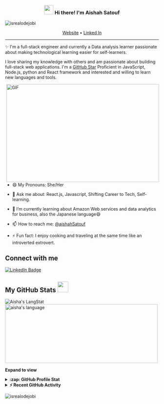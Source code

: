 <!-- Heading -->
<h3 align="center"><img src = "https://raw.githubusercontent.com/MartinHeinz/MartinHeinz/master/wave.gif" width = 30px> Hi there! I'm Aishah Satouf</h3>

<!-- Profile Views -->

<p align="left"> <img src="https://komarev.com/ghpvc/?username=Aishahsatouf&label=Profile%20views&color=0e75b6&style=flat" alt="isrealodejobi" />
</p>

<p align="center">
  <a href="https://64c690b457789a0008290770--aishahportfolio.netlify.app/public/">Website</a> •
  <a href="https://www.linkedin.com/in/aishah-satouf/">Linked In</a>
</p>

 <!-- About section -->

---
✨ I'm a full-stack engineer and  currently a Data analysis learner passionate about making technological learning easier for self-learners. 

I love sharing my knowledge with others and am passionate  about building full-stack web applications. I'm a [GitHub Star](https://stars.github.com/profiles/lauragift21/) Proficient in JavaScript, Node.js, python and React framework and interested and willing to learn new languages and tools.


<!-- code gif-->
<img align="right" alt="GIF" src="https://github.com/lauragift21/lauragift21/blob/master/code.gif?raw=true" width="500" height="320" />

- 😄 My Pronouns: She/Her   

- 💬 Ask me about: React.js, Javascript, Shifting Career to Tech, Self-learning.

- 🌱 I’m currently learning about Amazon Web services and data analytics for business, also the Japanese language😄

- 📫 How to reach me: [@aishahSatouf](aishasattouf1996@gmail.com)

- ⚡ Fun fact: I enjoy cooking and traveling at the same time like an introverted extrovert. 

<!-- About section: END -->


<!-- Conecct section -->

<h2>Connect with me </h3>
    <p>
  <a href="https://linkedin.com/in/aishah-satouf"><img src="https://img.shields.io/badge/-Aishah%20Satouf%20-blue?style=plastic&amp;labelColor=blue&amp;logo=LinkedIn&amp;link=https://linkedin.com/in/aishah-satouf" alt="LinkedIn Badge"></a> 
   </p>

 <!-- Conecct section: END -->
 
  <!-- GitHub section -->

 ##  My GitHub Stats <img src = "https://i.pinimg.com/originals/65/c4/f4/65c4f452571be1261e9c623f7da488ac.gif" width = 35px> 
 
 <div>
   <img align="center" src="https://github-readme-streak-stats.herokuapp.com/?user=Aishahsatouf" alt="Aisha's LangStat" />
  <img align="center" src="https://github-readme-stats.vercel.app/api/top-langs?username=Aishahsatouf&langs_count=10&show_icons=true&locale=en&layout=compact&theme=light" alt="aisha's language" height="192px"  width="500px"/>
</div>

**Expand to view**
<details>
  <summary><b>:zap: GitHub Profile Stat</b></summary>
  <img src="https://github-readme-stats.anuraghazra1.vercel.app/api?username=Aishahsatouf&show_icons=true" />
</details>
<details>
  <summary><b>⚡ Recent GitHub Activity</b></summary>
  <br/>
   <a href="https://github.com/Aishahsatouf/"><img alt="Aisha's Activity Graph" src="https://activity-graph.herokuapp.com/graph?username=Aishahsatouf&custom_title=Gift's%20Contribution%20Graph&theme=react-dark" /></a>
  <br/>
</details>

<!-- GitHub section: END -->

<!-- Profile Views -->

<p align="left"> <img src="https://komarev.com/ghpvc/?username=Aishahsatouf&label=Profile%20views&color=0e75b6&style=flat" alt="isrealodejobi" />
</p>

<!-- THE END -->


<!--
**lauragift21/lauragift21** is a ✨ _special_ ✨ repository because its `README.md` (this file) appears on your GitHub profile.

Here are some ideas to get you started:

- 🔭 I’m currently working on ...
- 🌱 I’m currently learning ...
- 👯 I’m looking to collaborate on ...
- 🤔 I’m looking for help with ...
- 💬 Ask me about ...
- 📫 How to reach me: ...
- 😄 Pronouns: ...
- ⚡ Fun fact: ...
-->

